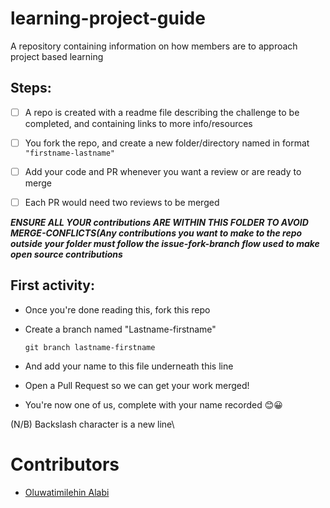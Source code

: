 # learning-project-guide
A repository containing information on how members are to approach project based learning 

## Steps:

- [ ] A repo is created with a readme file describing the challenge to be completed, and containing links to more info/resources <br/> 
- [ ] You fork the repo, and create a new folder/directory named in format ``"firstname-lastname"``

- [ ] Add your code and PR whenever you want a review or are ready to merge

- [ ] Each PR would need two reviews to be merged

***ENSURE ALL YOUR contributions ARE WITHIN THIS FOLDER TO AVOID MERGE-CONFLICTS(Any contributions you want to make to the repo outside your folder must follow the issue-fork-branch flow used to make open source contributions***

## First activity:
- Once you're done reading this, fork this repo

- Create a branch named "Lastname-firstname"

  ```
  git branch lastname-firstname
  ```
 - And add your name to this file underneath this line
 
-  Open a Pull Request so we can get your work merged!

- You're now one of us, complete with your name recorded 😊😀

(N/B) Backslash character is a new line\

  # Contributors
- [Oluwatimilehin Alabi](https://github.com/CyberBishop)

